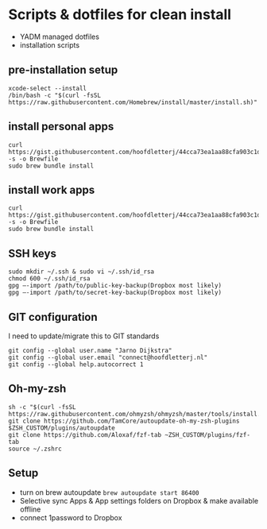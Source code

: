 # Scripts & dotfiles for clean install
- YADM managed dotfiles
- installation scripts

## pre-installation setup
```
xcode-select --install
/bin/bash -c "$(curl -fsSL https://raw.githubusercontent.com/Homebrew/install/master/install.sh)"
```

## install personal apps
```
curl https://gist.githubusercontent.com/hoofdletterj/44cca73ea1aa88cfa903c1da0ec0d560/raw/2c3ab3c92a29d8fcc21fed240f16a24f27f24786/Brewfile_play -s -o Brewfile
sudo brew bundle install
```

## install work apps
```
curl https://gist.githubusercontent.com/hoofdletterj/44cca73ea1aa88cfa903c1da0ec0d560/raw/d0a5a12d13c5b4cf8ee9c37155f554391a8a1cdf/Brewfile_dev -s -o Brewfile
sudo brew bundle install
```

## SSH keys
```
sudo mkdir ~/.ssh & sudo vi ~/.ssh/id_rsa
chmod 600 ~/.ssh/id_rsa
gpg —-import /path/to/public-key-backup(Dropbox most likely)
gpg —-import /path/to/secret-key-backup(Dropbox most likely)
```

## GIT configuration
I need to update/migrate this to GIT standards
```
git config --global user.name "Jarno Dijkstra"
git config --global user.email "connect@hoofdletterj.nl"
git config --global help.autocorrect 1
```

## Oh-my-zsh
```
sh -c "$(curl -fsSL https://raw.githubusercontent.com/ohmyzsh/ohmyzsh/master/tools/install.sh)"
git clone https://github.com/TamCore/autoupdate-oh-my-zsh-plugins $ZSH_CUSTOM/plugins/autoupdate
git clone https://github.com/Aloxaf/fzf-tab ~ZSH_CUSTOM/plugins/fzf-tab
source ~/.zshrc
```

## Setup 
- turn on brew autoupdate 
`brew autoupdate start 86400`
- Selective sync Apps & App settings folders on Dropbox & make available offline
- connect 1password to Dropbox
